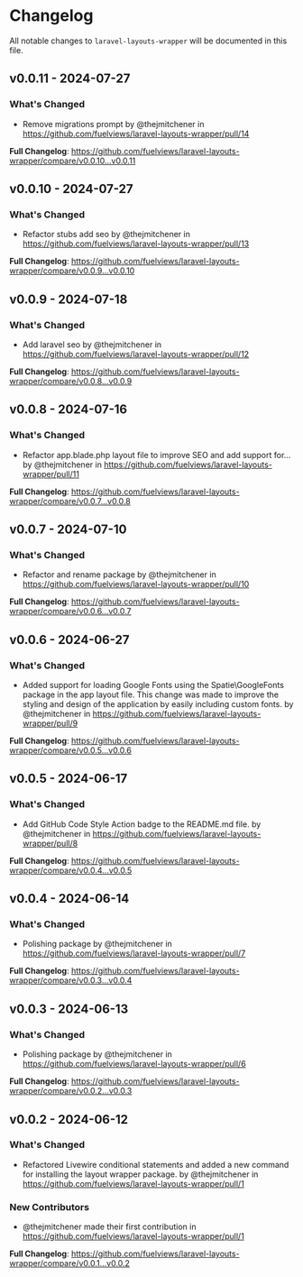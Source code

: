 # Changelog

All notable changes to `laravel-layouts-wrapper` will be documented in this file.

## v0.0.11 - 2024-07-27

### What's Changed

* Remove migrations prompt by @thejmitchener in https://github.com/fuelviews/laravel-layouts-wrapper/pull/14

**Full Changelog**: https://github.com/fuelviews/laravel-layouts-wrapper/compare/v0.0.10...v0.0.11

## v0.0.10 - 2024-07-27

### What's Changed

* Refactor stubs add seo by @thejmitchener in https://github.com/fuelviews/laravel-layouts-wrapper/pull/13

**Full Changelog**: https://github.com/fuelviews/laravel-layouts-wrapper/compare/v0.0.9...v0.0.10

## v0.0.9 - 2024-07-18

### What's Changed

* Add laravel seo by @thejmitchener in https://github.com/fuelviews/laravel-layouts-wrapper/pull/12

**Full Changelog**: https://github.com/fuelviews/laravel-layouts-wrapper/compare/v0.0.8...v0.0.9

## v0.0.8 - 2024-07-16

### What's Changed

* Refactor app.blade.php layout file to improve SEO and add support for… by @thejmitchener in https://github.com/fuelviews/laravel-layouts-wrapper/pull/11

**Full Changelog**: https://github.com/fuelviews/laravel-layouts-wrapper/compare/v0.0.7...v0.0.8

## v0.0.7 - 2024-07-10

### What's Changed

* Refactor and rename package by @thejmitchener in https://github.com/fuelviews/laravel-layouts-wrapper/pull/10

**Full Changelog**: https://github.com/fuelviews/laravel-layouts-wrapper/compare/v0.0.6...v0.0.7

## v0.0.6 - 2024-06-27

### What's Changed

* Added support for loading Google Fonts using the Spatie\GoogleFonts package in the app layout file. This change was made to improve the styling and design of the application by easily including custom fonts. by @thejmitchener in https://github.com/fuelviews/laravel-layouts-wrapper/pull/9

**Full Changelog**: https://github.com/fuelviews/laravel-layouts-wrapper/compare/v0.0.5...v0.0.6

## v0.0.5 - 2024-06-17

### What's Changed

* Add GitHub Code Style Action badge to the README.md file. by @thejmitchener in https://github.com/fuelviews/laravel-layouts-wrapper/pull/8

**Full Changelog**: https://github.com/fuelviews/laravel-layouts-wrapper/compare/v0.0.4...v0.0.5

## v0.0.4 - 2024-06-14

### What's Changed

* Polishing package by @thejmitchener in https://github.com/fuelviews/laravel-layouts-wrapper/pull/7

**Full Changelog**: https://github.com/fuelviews/laravel-layouts-wrapper/compare/v0.0.3...v0.0.4

## v0.0.3 - 2024-06-13

### What's Changed

* Polishing package by @thejmitchener in https://github.com/fuelviews/laravel-layouts-wrapper/pull/6

**Full Changelog**: https://github.com/fuelviews/laravel-layouts-wrapper/compare/v0.0.2...v0.0.3

## v0.0.2 - 2024-06-12

### What's Changed

* Refactored Livewire conditional statements and added a new command for installing the layout wrapper package. by @thejmitchener in https://github.com/fuelviews/laravel-layouts-wrapper/pull/1

### New Contributors

* @thejmitchener made their first contribution in https://github.com/fuelviews/laravel-layouts-wrapper/pull/1

**Full Changelog**: https://github.com/fuelviews/laravel-layouts-wrapper/compare/v0.0.1...v0.0.2
